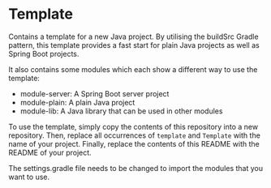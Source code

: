 # Template

Contains a template for a new Java project. By utilising the buildSrc Gradle pattern,
this template provides a fast start for plain Java projects as well as Spring Boot projects.

It also contains some modules which each show a different way to use the template:
- module-server: A Spring Boot server project
- module-plain: A plain Java project
- module-lib: A Java library that can be used in other modules

To use the template, simply copy the contents of this repository into a new repository.
Then, replace all occurrences of `template` and `Template` with the name of your project.
Finally, replace the contents of this README with the README of your project.

The settings.gradle file needs to be changed to import the modules that you want to use.
